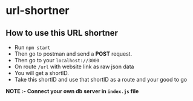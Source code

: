 # url-shortner
## How to use this URL shortner

* Run `npm start`
* Then go to postman and send a **POST** request.
* Then go to your `localhost://3000`
* On route `/url` with website link as raw json data
* You will get a shortID.
* Take this shortID and use that shortID as a route and your good to go

**NOTE :- Connect your own db server in `index.js` file**